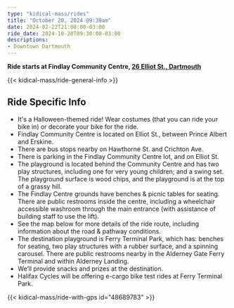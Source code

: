 ```yaml
---
type: "kidical-mass/rides"
title: "October 20, 2024 @9:30am"
date: 2024-02-22T21:00:00-03:00
ride_date: 2024-10-20T09:30:00-03:00
descriptions:
- Downtown Dartmouth
---
```


**Ride starts at Findlay Community Centre, [26 Elliot St., Dartmouth](https://maps.app.goo.gl/S6EaRhHSRYU9bddm6)**

{{< kidical-mass/ride-general-info >}}

## Ride Specific Info

* It's a Halloween-themed ride! Wear costumes (that you can ride your bike in) or decorate your bike for the ride.
* Findlay Community Centre is located on Elliot St., between Prince Albert and Erskine.
* There are bus stops nearby on Hawthorne St. and Crichton Ave.
* There is parking in the Findlay Community Centre lot, and on Elliot St.
* The playground is located behind the Community Centre and has two play structures, including one for very young children; and a swing set. The playground surface is wood chips, and the playground is at the top of a grassy hill.
* The Findlay Centre grounds have benches & picnic tables for seating. There are public restrooms inside the centre, including a wheelchair accessible washroom through the main entrance (with assistance of building staff to use the lift).
* See the map below for more details of the ride route, including information about the road & pathway conditions.
* The destination playground is Ferry Terminal Park, which has: benches for seating, two play structures with a rubber surface, and a spinning carousel. There are public restrooms nearby in the Alderney Gate Ferry Terminal and within Alderney Landing.
* We’ll provide snacks and prizes at the destination.
* Halifax Cycles will be offering e-cargo bike test rides at Ferry Terminal Park.

{{< kidical-mass/ride-with-gps id="48689783" >}}
